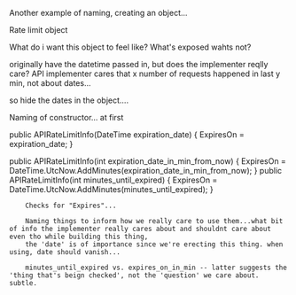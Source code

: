 Another example of naming, creating an object...


Rate limit object

What do i want this object to feel like? What's exposed wahts not?

originally have the datetime passed in, but does the implementer reqlly care? API implementer cares that x number of requests happened in last y min,
not about dates...

so hide the dates in the object....

Naming of constructor... at first

  public APIRateLimitInfo(DateTime expiration_date)
        {
            ExpiresOn = expiration_date;
        }
        
  public APIRateLimitInfo(int expiration_date_in_min_from_now)
        {
            ExpiresOn = DateTime.UtcNow.AddMinutes(expiration_date_in_min_from_now);
        }
  public APIRateLimitInfo(int minutes_until_expired)
        {
            ExpiresOn = DateTime.UtcNow.AddMinutes(minutes_until_expired);
        }
        
        
        Checks for "Expires"...
        
        Naming things to inform how we really care to use them...what bit of info the implementer really cares about and shouldnt care about even tho while building this thing, 
        the 'date' is of importance since we're erecting this thing. when using, date should vanish...
        
        minutes_until_expired vs. expires_on_in_min -- latter suggests the 'thing that's beign checked', not the 'question' we care about. subtle.
